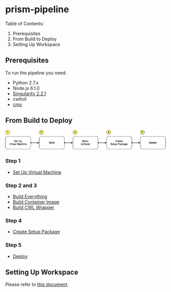 # prism-pipeline

Table of Contents:

1. Prerequisites
1. From Build to Deploy
1. Setting Up Workspace

## Prerequisites

To run the pipeline you need:

- Python 2.7.x
- Node.js 6.1.0
- [Singularity 2.2.1](http://singularity.lbl.gov/release-2-2-1)
- cwltoil
- [cmo](https://github.com/mskcc/cmo)


## From Build to Deploy

![/docs/prism-build-to-deploy.png](/docs/prism-build-to-deploy.png)

### Step 1

- [Set Up Virtual Machine](./docs/build-to-deploy/set-up-vm.md)

### Step 2 and 3

- [Build Everything](./docs/build-to-deploy/build-everything.md)
- [Build Container Image](./docs/build-to-deploy/build-container-image.md)
- [Build CWL Wrapper](./docs/build-to-deploy/build-cwl-wrappers.md)

### Step 4

- [Create Setup Package](./docs/build-to-deploy/create-setup-package.md)

### Step 5

- [Deploy](./docs/build-to-deploy/deploy.md)

## Setting Up Workspace

Please refer to [this document](./docs/workspace/setup.md). 